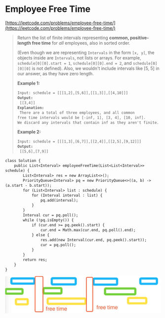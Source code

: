 # Employee Free Time

[https://leetcode.com/problems/employee-free-time/](https://leetcode.com/problems/employee-free-time/)

> Return the list of finite intervals representing **common, positive-length free time** for _all_ employees, also in sorted order.
>
> (Even though we are representing `Intervals` in the form `[x, y]`, the objects inside are `Intervals`, not lists or arrays. For example, `schedule[0][0].start = 1`, `schedule[0][0].end = 2`, and `schedule[0][0][0]` is not defined).  Also, we wouldn't include intervals like \[5, 5] in our answer, as they have zero length.
>
> &#x20;
>
> **Example 1:**
>
> <pre><code>Input: schedule = [[[1,2],[5,6]],[[1,3]],[[4,10]]]
> <strong>Output:
> </strong> [[3,4]]
> <strong>Explanation:
> </strong> There are a total of three employees, and all common
> free time intervals would be [-inf, 1], [3, 4], [10, inf].
> We discard any intervals that contain inf as they aren't finite.</code></pre>
>
> **Example 2:**
>
> <pre><code>Input: schedule = [[[1,3],[6,7]],[[2,4]],[[2,5],[9,12]]]
> <strong>Output:
> </strong> [[5,6],[7,9]]</code></pre>

```
class Solution {
    public List<Interval> employeeFreeTime(List<List<Interval>> schedule) {
        List<Interval> res = new ArrayList<>();
        PriorityQueue<Interval> pq = new PriorityQueue<>((a, b) -> (a.start - b.start));
        for (List<Interval> list : schedule) {
            for (Interval interval : list) {
                pq.add(interval);
            }
        }
        Interval cur = pq.poll();
        while (!pq.isEmpty()) {
            if (cur.end >= pq.peek().start) {
                cur.end = Math.max(cur.end, pq.poll().end);
            } else {
                res.add(new Interval(cur.end, pq.peek().start));
                cur = pq.poll();
            }
        }
        return res;
    }
}
```

![](../.gitbook/assets/image.png)
